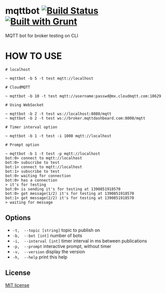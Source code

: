 # mqttbot [![Build Status](https://secure.travis-ci.org/cresprit/mqttbot.png?branch=master)](https://travis-ci.org/cresprit/mqttbot) [![Built with Grunt](https://cdn.gruntjs.com/builtwith.png)](http://gruntjs.com/)

MQTT bot for broker testing on CLI

# HOW TO USE

```
# localhost

~ mqttbot -b 5 -t test mqtt://localhost

# CloudMQTT

~ mqttbot -b 10 -t test mqtt://username:passwd@mx.cloudmqtt.com:18629

# Using WebSocket

~ mqttbot -b 2 -t test ws://localhost:8080/mqtt
~ mqttbot -b 2 -t test ws://broker.mqttdashboard.com:8000/mqtt

# Timer interval option

~ mqttbot -b 1 -t test -i 1000 mqtt://localhost

# Prompt option

~ mqttbot -b 1 -t test -p mqtt://localhost
bot:0> connect to mqtt://localhost
bot:0> subscribe to test
bot:1> connect to mqtt://localhost
bot:1> subscribe to test
bot:0> waiting for connection
bot:0> has a connection
> it's for testing
bot:0> is sending it's for testing at 1390851918570
bot:0> got message(1/2) it's for testing at 1390851918570
bot:1> got message(2/2) it's for testing at 1390851918570
> waiting for message
```

## Options

- `-t,  --topic [string]` topic to publish on
- `-b,  --bot [int]` number of bots
- `-i,  --interval [int]` timer interval in ms between publications
- `-p,  --prompt` interactive prompt, without timer
- `-v,  --version` display the version
- `-h,  --help` print this help

## License

[MIT license](http://opensource.org/licenses/MIT)
